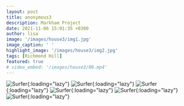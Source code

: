 ```yaml
---
layout: post
title: anonymous3
description: Markham Project
date: 2021-11-06 15:01:35 +0300
author: lisa
image: '/images/house3/img1.jpg'
image_caption: ' '
highlight_image: '/images/house3/img2.jpg'
tags: [Richmond Hill]
featured: true
# video_embed: '/images/house3/00.mp4'
---
```

![Surfer]({{site.baseurl}}/images/house3/img3.jpg){:loading="lazy"}
![Surfer]({{site.baseurl}}/images/house3/img4.jpg){:loading="lazy"}
![Surfer]({{site.baseurl}}/images/house3/img5.jpg){:loading="lazy"}
![Surfer]({{site.baseurl}}/images/house3/img6.jpg){:loading="lazy"}
![Surfer]({{site.baseurl}}/images/house3/img7.jpg){:loading="lazy"}
![Surfer]({{site.baseurl}}/images/house3/img8.jpg){:loading="lazy"}
<!-- ![Surfer]({{site.baseurl}}/images/house3/img9.jpg){:loading="lazy"}
![Surfer]({{site.baseurl}}/images/house3/img10.jpg){:loading="lazy"} -->
